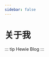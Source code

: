 ```yaml
---
sidebar: false
---
```

# 关于我 <Badge text="beta" type="warn"/> <Badge text="0.10.1+"/>
::: tip
Hewie Blog
:::